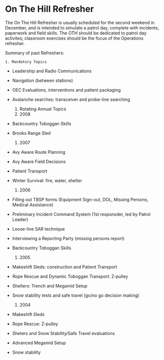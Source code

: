 # On The Hill Refresher

The On The Hill Refresher is usually scheduled for the second weekend in December, and is intended
to simulate a patrol day, complete with incidents, paperwork and field skills. The OTH should be 
dedicated to patrol day activites; classroom exercises should be the focus of the Operations refresher.

Summary of past Refreshers:

    1. Mandatory Topics
  * Leadership and Radio Communications
  * Navigation (between stations)
  * OEC Evaluations, interventions and patient packaging
  * Avalanche searches: transceiver and probe-line searching

    1. Rotating Annual Topics
      1. 2008
  * Backcountry Toboggan Skills
  * Brooks Range Sled
      1. 2007
  * Avy Aware Route Planning
  * Avy Aware Field Decisions
  * Patient Transport
  * Winter Survival: fire, water, shelter
      1. 2006
  * Filling out TBSP forms (Equipment Sign-out, DOL, Missing Persons, Medical Assistance)
  * Preliminary Incident Command System (1st responsder, led by Patrol Leader)
  * Loose-line SAR technique
  * Interviewing a Reporting Party (missing persons report)
  * Backcountry Toboggan Skills
      1. 2005
  * Makeshift Sleds: construction and Patient Transport
  * Rope Rescue and Dynamic Toboggan Transport: Z-pulley
  * Shelters: Trench and Megamid Setup
  * Snow stability tests and safe travel (go/no go decision making)
      1. 2004
  * Makeshift Sleds
  * Rope Rescue: Z-pulley
  * Sheters and Snow Stability/Safe Travel evaluations
  * Advanced Megamid Setup
  * Snow stability